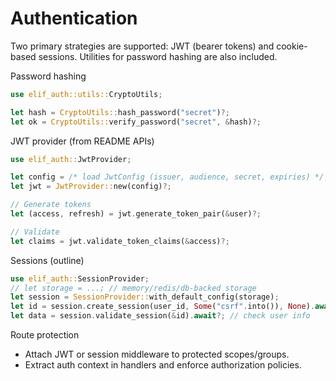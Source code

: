 # Authentication

Two primary strategies are supported: JWT (bearer tokens) and cookie-based sessions. Utilities for password hashing are also included.

Password hashing
```rust
use elif_auth::utils::CryptoUtils;

let hash = CryptoUtils::hash_password("secret")?;
let ok = CryptoUtils::verify_password("secret", &hash)?;
```

JWT provider (from README APIs)
```rust
use elif_auth::JwtProvider;

let config = /* load JwtConfig (issuer, audience, secret, expiries) */;
let jwt = JwtProvider::new(config)?;

// Generate tokens
let (access, refresh) = jwt.generate_token_pair(&user)?;

// Validate
let claims = jwt.validate_token_claims(&access)?;
```

Sessions (outline)
```rust
use elif_auth::SessionProvider;
// let storage = ...; // memory/redis/db-backed storage
let session = SessionProvider::with_default_config(storage);
let id = session.create_session(user_id, Some("csrf".into()), None).await?;
let data = session.validate_session(&id).await?; // check user info
```

Route protection
- Attach JWT or session middleware to protected scopes/groups.
- Extract auth context in handlers and enforce authorization policies.
